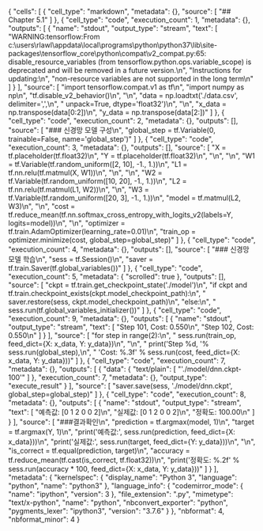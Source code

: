 {
 "cells": [
  {
   "cell_type": "markdown",
   "metadata": {},
   "source": [
    "## Chapter 5.1"
   ]
  },
  {
   "cell_type": "code",
   "execution_count": 1,
   "metadata": {},
   "outputs": [
    {
     "name": "stdout",
     "output_type": "stream",
     "text": [
      "WARNING:tensorflow:From c:\\users\\rlawl\\appdata\\local\\programs\\python\\python37\\lib\\site-packages\\tensorflow_core\\python\\compat\\v2_compat.py:65: disable_resource_variables (from tensorflow.python.ops.variable_scope) is deprecated and will be removed in a future version.\n",
      "Instructions for updating:\n",
      "non-resource variables are not supported in the long term\n"
     ]
    }
   ],
   "source": [
    "import tensorflow.compat.v1 as tf\n",
    "import numpy as np\n",
    "tf.disable_v2_behavior()\n",
    "\n",
    "data = np.loadtxt('./data.csv', delimiter=',',\n",
    "                 unpack=True, dtype='float32')\n",
    "\n",
    "x_data = np.transpose(data[0:2])\n",
    "y_data = np.transpose(data[2:])"
   ]
  },
  {
   "cell_type": "code",
   "execution_count": 2,
   "metadata": {},
   "outputs": [],
   "source": [
    "### 신경망 모델 구성\n",
    "global_step = tf.Variable(0, trainable=False, name='global_step')"
   ]
  },
  {
   "cell_type": "code",
   "execution_count": 3,
   "metadata": {},
   "outputs": [],
   "source": [
    "X = tf.placeholder(tf.float32)\n",
    "Y = tf.placeholder(tf.float32)\n",
    "\n",
    "\n",
    "W1 = tf.Variable(tf.random_uniform([2, 10], -1., 1.))\n",
    "L1 = tf.nn.relu(tf.matmul(X, W1))\n",
    "\n",
    "\n",
    "W2 = tf.Variable(tf.random_uniform([10, 20], -1., 1.))\n",
    "L2 = tf.nn.relu(tf.matmul(L1, W2))\n",
    "\n",
    "W3 = tf.Variable(tf.random_uniform([20, 3], -1., 1.))\n",
    "model = tf.matmul(L2, W3)\n",
    "\n",
    "cost = tf.reduce_mean(tf.nn.softmax_cross_entropy_with_logits_v2(labels=Y, logits=model))\n",
    "\n",
    "optimizer = tf.train.AdamOptimizer(learning_rate=0.01)\n",
    "train_op = optimizer.minimize(cost, global_step=global_step)"
   ]
  },
  {
   "cell_type": "code",
   "execution_count": 4,
   "metadata": {},
   "outputs": [],
   "source": [
    "### 신경망 모델 학습\n",
    "sess = tf.Session()\n",
    "saver = tf.train.Saver(tf.global_variables())"
   ]
  },
  {
   "cell_type": "code",
   "execution_count": 5,
   "metadata": {
    "scrolled": true
   },
   "outputs": [],
   "source": [
    "ckpt = tf.train.get_checkpoint_state('./model')\n",
    "if ckpt and tf.train.checkpoint_exists(ckpt.model_checkpoint_path):\n",
    "    saver.restore(sess, ckpt.model_checkpoint_path)\n",
    "else:\n",
    "    sess.run(tf.global_variables_initializer())"
   ]
  },
  {
   "cell_type": "code",
   "execution_count": 9,
   "metadata": {},
   "outputs": [
    {
     "name": "stdout",
     "output_type": "stream",
     "text": [
      "Step 101,  Cost: 0.550\n",
      "Step 102,  Cost: 0.550\n"
     ]
    }
   ],
   "source": [
    "for step in range(2):\n",
    "    sess.run(train_op, feed_dict={X: x_data, Y: y_data})\n",
    "\n",
    "    print('Step %d, '% sess.run(global_step),\n",
    "     'Cost: %.3f' % sess.run(cost, feed_dict={X: x_data, Y: y_data}))"
   ]
  },
  {
   "cell_type": "code",
   "execution_count": 7,
   "metadata": {},
   "outputs": [
    {
     "data": {
      "text/plain": [
       "'./model/dnn.ckpt-100'"
      ]
     },
     "execution_count": 7,
     "metadata": {},
     "output_type": "execute_result"
    }
   ],
   "source": [
    "saver.save(sess, './model/dnn.ckpt', global_step=global_step)"
   ]
  },
  {
   "cell_type": "code",
   "execution_count": 8,
   "metadata": {},
   "outputs": [
    {
     "name": "stdout",
     "output_type": "stream",
     "text": [
      "예측값: [0 1 2 0 0 2]\n",
      "실제값: [0 1 2 0 0 2]\n",
      "정확도: 100.00\n"
     ]
    }
   ],
   "source": [
    "###결과확인\n",
    "prediction = tf.argmax(model, 1)\n",
    "target = tf.argmax(Y, 1)\n",
    "print('예측값:', sess.run(prediction, feed_dict={X: x_data}))\n",
    "print('실제값:', sess.run(target, feed_dict={Y: y_data}))\n",
    "\n",
    "is_correct = tf.equal(prediction, target)\n",
    "accuracy = tf.reduce_mean(tf.cast(is_correct, tf.float32))\n",
    "print('정확도: %.2f' % sess.run(accuracy * 100, feed_dict={X: x_data, Y: y_data}))"
   ]
  }
 ],
 "metadata": {
  "kernelspec": {
   "display_name": "Python 3",
   "language": "python",
   "name": "python3"
  },
  "language_info": {
   "codemirror_mode": {
    "name": "ipython",
    "version": 3
   },
   "file_extension": ".py",
   "mimetype": "text/x-python",
   "name": "python",
   "nbconvert_exporter": "python",
   "pygments_lexer": "ipython3",
   "version": "3.7.6"
  }
 },
 "nbformat": 4,
 "nbformat_minor": 4
}
